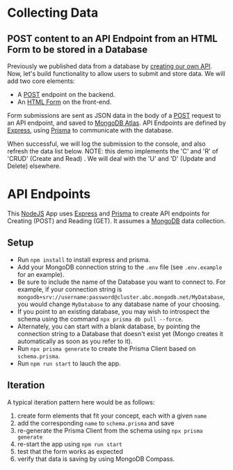 # Collecting Data

## POST content to an API Endpoint from an HTML Form to be stored in a Database

Previously we published data from a database by [creating our own API](https://github.com/ixd-system-design/API-Endpoints-for-Publishing-and-Searching). Now, let's build functionality to allow users to submit and store data. We will add two core elements:

*   A [POST](https://developer.mozilla.org/en-US/docs/Web/HTTP/Methods/POST) endpoint on the backend.
*   An [HTML Form](https://developer.mozilla.org/en-US/docs/Web/HTML/Reference/Elements/form) on the front-end.

Form submissions are sent as JSON data in the body of a [POST](https://developer.mozilla.org/en-US/docs/Web/HTTP/Methods/POST) request to an API endpoint, and saved to [MongoDB Atlas](https://www.mongodb.com/products/platform/atlas-database). API Endpoints are defined by [Express](https://expressjs.com), using [Prisma](https://www.prisma.io/orm) to communicate with the database.

When successful, we will log the submission to the console, and also refresh the data list below. NOTE: this demo implements the 'C' and 'R' of 'CRUD' (Create and Read) . We will deal with the 'U' and 'D' (Update and Delete) elsewhere. 

# API Endpoints  
This [NodeJS](https://nodejs.org/en) App uses [Express](https://www.npmjs.com/package/express) and [Prisma](https://www.npmjs.com/package/prisma) to create API endpoints for Creating (POST) and Reading (GET). It assumes a [MongoDB](https://www.mongodb.com/products/platform/atlas-database) data collection. 

## Setup
- Run `npm install` to install express and prisma. 
- Add your MongoDB connection string to the `.env` file (see `.env.example` for an example). 
- Be sure to include the name of the Database you want to connect to. For example, if your connection string is `mongodb+srv://username:password@cluster.abc.mongodb.net/MyDatabase`, you would change `MyDatabase` to any database name of your choosing.
- If you point to an existing database, you may wish to introspect the schema using the command `npx prisma db pull --force`. 
- Alternately, you can start with a blank database, by pointing the connection string to a Database that doesn't exist yet (Mongo creates it automatically as soon as you refer to it).
- Run `npx prisma generate` to create the Prisma Client based on `schema.prisma`.
- Run `npm run start` to lauch the app.

## Iteration
A typical iteration pattern here would be as follows:
1. create form elements that fit your concept, each with a given `name`
2. add the corresponding `name` to `schema.prisma` and save
3. re-generate the Prisma Client from the schema using `npx prisma generate`
4. re-start the app using `npm run start` 
5. test that the form works as expected
6. verify that data is saving by using MongoDB Compass.

 